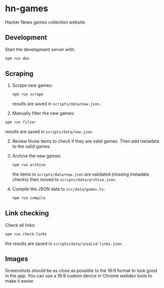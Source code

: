 # hn-games

Hacker News games collection website.

## Development

Start the development server with:

```bash
npm run dev
```

## Scraping

1. Scrape new games:

    ```bash
    npm run scrape
    ```

    results are saved in `scripts/data/new.json`.


1. Manually filter the new games:

```bash
npm run filter
```

results are saved in `scripts/data/new.json`.


2. Review those items to check if they are valid games. Then add metadata to the valid games.

3. Archive the new games:

    ```bash
    npm run archive
    ```

    the items in `scripts/data/new.json` are validated (missing metadata checks) then moved to `scripts/data/archive.json`.

4. Compile the JSON data to `src/data/games.ts`:

    ```bash
    npm run compile
    ```

## Link checking

Check all links:

```bash
npm run check-links
```

the results are saved in `scripts/data/invalid-links.json`.

## Images

Screenshots should be as close as possible to the 16:9 format to look good in the app.
You can use a 16:9 custom device in Chrome webdev tools to make it easier.
